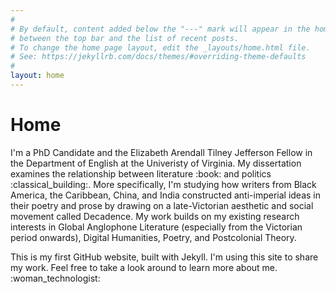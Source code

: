 ```yaml
---
#
# By default, content added below the "---" mark will appear in the home page
# between the top bar and the list of recent posts.
# To change the home page layout, edit the _layouts/home.html file.
# See: https://jekyllrb.com/docs/themes/#overriding-theme-defaults
#
layout: home
---
```


<h1>Home</h1>
<p>I'm a PhD Candidate and the Elizabeth Arendall Tilney Jefferson Fellow in the Department of English at the Univeristy of Virginia. My dissertation examines the relationship between literature :book: and politics :classical_building:.  More specifically, I'm studying how writers from Black America, the Caribbean, China, and India constructed anti-imperial ideas in their poetry and prose by drawing on a late-Victorian aesthetic and social movement called Decadence. My work builds on my existing research interests in Global Anglophone Literature (especially from the Victorian period onwards), Digital Humanities, Poetry, and Postcolonial Theory.
  
<p>This is my first GitHub website, built with Jekyll. I'm using this site to share my work. Feel free to take a look around to learn more about me.  :woman_technologist: </p>
